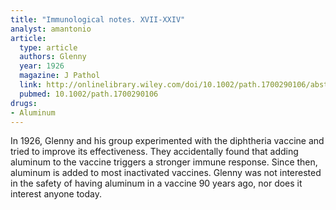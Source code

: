 ```yaml
---
title: "Immunological notes. XVII-XXIV"
analyst: amantonio
article:
  type: article
  authors: Glenny
  year: 1926
  magazine: J Pathol
  link: http://onlinelibrary.wiley.com/doi/10.1002/path.1700290106/abstract
  pubmed: 10.1002/path.1700290106
drugs:
- Aluminum
---
```


In 1926, Glenny and his group experimented with the diphtheria vaccine and tried to improve its effectiveness. They accidentally found that adding aluminum to the vaccine triggers a stronger immune response. Since then, aluminum is added to most inactivated vaccines.
Glenny was not interested in the safety of having aluminum in a vaccine 90 years ago, nor does it interest anyone today.

